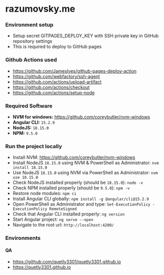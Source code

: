 # razumovsky.me

### Environment setup

- Setup secret GITPAGES_DEPLOY_KEY with SSH private key in GitHub repository settings
- This is required to deploy to GitHub pages

### Github Actions used

- https://github.com/JamesIves/github-pages-deploy-action
- https://github.com/webfactory/ssh-agent
- https://github.com/actions/upload-artifact
- https://github.com/actions/checkout
- https://github.com/actions/setup-node

### Required Software

- **NVM for windows:** https://github.com/coreybutler/nvm-windows
- **Angular CLI:** `15.2.9`
- **NodeJS:** `18.15.0`
- **NPM:** `9.5.0`

### Run the project locally

- Install NVM: https://github.com/coreybutler/nvm-windows
- Install NodeJS `18.15.0` using NVM & PowerShell as Administrator: `nvm install 18.15.0`
- Use NodeJS `18.15.0` using NVM via PowerShell as Administrator: `nvm use 18.15.0`
- Check NodeJS installed properly (should be `18.15.0`): `node -v`
- Check NPM installed properly (should be `9.5.0`): `npm -v`
- Restore node modules: `npm ci`
- Install Angular CLI globally: `npm install -g @angular/cli@15.2.9`
- Open PowerShell as Administrator and type: `Set-ExecutionPolicy -ExecutionPolicy RemoteSigned`
- Check that Angular CLI installed properly: `ng version`
- Start Angular project: `ng serve --open`
- Navigate to the root url: `http://localhost:4200/`

### Environments

#### QA

- https://github.com/quetly3301/quetly3301.github.io
- https://quetly3301.github.io
